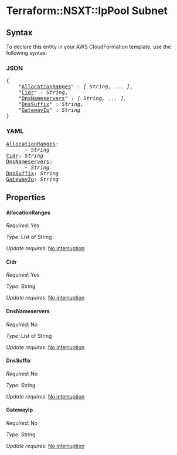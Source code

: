 # Terraform::NSXT::IpPool Subnet

## Syntax

To declare this entity in your AWS CloudFormation template, use the following syntax:

### JSON

<pre>
{
    "<a href="#allocationranges" title="AllocationRanges">AllocationRanges</a>" : <i>[ String, ... ]</i>,
    "<a href="#cidr" title="Cidr">Cidr</a>" : <i>String</i>,
    "<a href="#dnsnameservers" title="DnsNameservers">DnsNameservers</a>" : <i>[ String, ... ]</i>,
    "<a href="#dnssuffix" title="DnsSuffix">DnsSuffix</a>" : <i>String</i>,
    "<a href="#gatewayip" title="GatewayIp">GatewayIp</a>" : <i>String</i>
}
</pre>

### YAML

<pre>
<a href="#allocationranges" title="AllocationRanges">AllocationRanges</a>: <i>
      - String</i>
<a href="#cidr" title="Cidr">Cidr</a>: <i>String</i>
<a href="#dnsnameservers" title="DnsNameservers">DnsNameservers</a>: <i>
      - String</i>
<a href="#dnssuffix" title="DnsSuffix">DnsSuffix</a>: <i>String</i>
<a href="#gatewayip" title="GatewayIp">GatewayIp</a>: <i>String</i>
</pre>

## Properties

#### AllocationRanges

_Required_: Yes

_Type_: List of String

_Update requires_: [No interruption](https://docs.aws.amazon.com/AWSCloudFormation/latest/UserGuide/using-cfn-updating-stacks-update-behaviors.html#update-no-interrupt)

#### Cidr

_Required_: Yes

_Type_: String

_Update requires_: [No interruption](https://docs.aws.amazon.com/AWSCloudFormation/latest/UserGuide/using-cfn-updating-stacks-update-behaviors.html#update-no-interrupt)

#### DnsNameservers

_Required_: No

_Type_: List of String

_Update requires_: [No interruption](https://docs.aws.amazon.com/AWSCloudFormation/latest/UserGuide/using-cfn-updating-stacks-update-behaviors.html#update-no-interrupt)

#### DnsSuffix

_Required_: No

_Type_: String

_Update requires_: [No interruption](https://docs.aws.amazon.com/AWSCloudFormation/latest/UserGuide/using-cfn-updating-stacks-update-behaviors.html#update-no-interrupt)

#### GatewayIp

_Required_: No

_Type_: String

_Update requires_: [No interruption](https://docs.aws.amazon.com/AWSCloudFormation/latest/UserGuide/using-cfn-updating-stacks-update-behaviors.html#update-no-interrupt)

